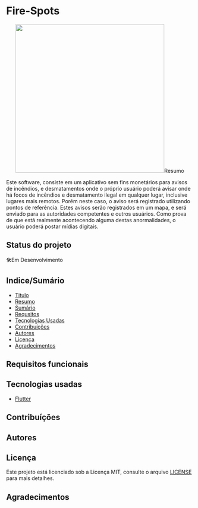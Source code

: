 # Fire-Spots

<p align="center">
  <img width="400" height="400" src="

## Resumo

Este software, consiste em um aplicativo sem fins monetários para avisos de incêndios, e desmatamentos onde o próprio usuário poderá avisar onde há focos de incêndios e desmatamento ilegal em qualquer lugar, inclusive lugares mais remotos. Porém neste caso, o aviso será registrado utilizando pontos de referência. Estes avisos serão registrados em um mapa, e será enviado para as autoridades competentes e outros usuários. Como prova de que está realmente acontecendo alguma destas anormalidades, o usuário poderá postar mídias digitais.


<h2>Status do projeto</h2>

:hammer_and_wrench:Em Desenvolvimento

## Indice/Sumário


* [Titulo](#Fire-Spots)
* [Resumo](#Resumo)
* [Sumário](#Indice/Sumário)
* [Requsitos](#Requisitos-funcionais)
* [Tecnologias Usadas](#Tecnologias-Usadas)
* [Contribuíções](#Contribuíções)
* [Autores](#Autores)
* [Licença](#Licença)
* [Agradecimentos](#Agradecimentos)




## Requisitos funcionais


## Tecnologias usadas

- [Flutter](https://flutter.dev/)

## Contribuíções


## Autores


## Licença

Este projeto está licenciado sob a Licença MIT,  consulte o arquivo [LICENSE](LICENSE) para mais detalhes.

## Agradecimentos
